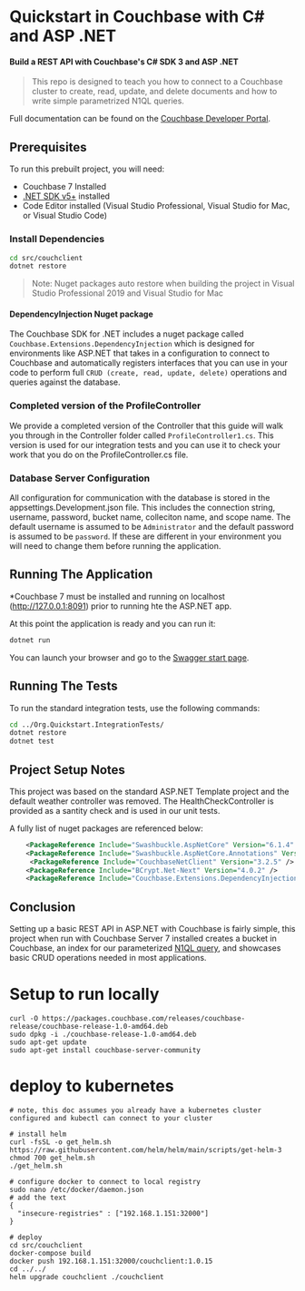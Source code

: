 # Quickstart in Couchbase with C# and ASP .NET
#### Build a REST API with Couchbase's C# SDK 3 and ASP .NET

> This repo is designed to teach you how to connect to a Couchbase cluster to create, read, update, and delete documents and how to write simple parametrized N1QL queries.

<!-- [![Try it now!](https://da-demo-images.s3.amazonaws.com/runItNow_outline.png?couchbase-example=aspnet-quickstart-repo&source=github)](https://gitpod.io/#https://github.com/couchbase-examples/aspnet-quickstart) -->

Full documentation can be found on the [Couchbase Developer Portal](https://developer.couchbase.com/tutorial-quickstart-csharp-aspnet/).
## Prerequisites
To run this prebuilt project, you will need:

- Couchbase 7 Installed
- [.NET SDK v5+](https://dotnet.microsoft.com/download/dotnet/5.0) installed 
- Code Editor installed (Visual Studio Professional, Visual Studio for Mac, or Visual Studio Code)

### Install Dependencies 

```sh
cd src/couchclient
dotnet restore
```
> Note: Nuget packages auto restore when building the project in Visual Studio Professional 2019 and Visual Studio for Mac

#### DependencyInjection Nuget package

The Couchbase SDK for .NET includes a nuget package called `Couchbase.Extensions.DependencyInjection` which is designed for environments like ASP.NET that takes in a configuration to connect to Couchbase and automatically registers interfaces that you can use in your code to perform full `CRUD (create, read, update, delete)` operations and queries against the database. 

### Completed version of the ProfileController

We provide a completed version of the Controller that this guide will walk you through in the Controller folder called `ProfileController1.cs`.  This version is used for our integration tests and you can use it to check your work that you do on the ProfileController.cs file.

### Database Server Configuration

All configuration for communication with the database is stored in the appsettings.Development.json file.  This includes the connection string, username, password, bucket name, colleciton name, and scope name.  The default username is assumed to be `Administrator` and the default password is assumed to be `password`.  If these are different in your environment you will need to change them before running the application.

## Running The Application

*Couchbase 7 must be installed and running on localhost (http://127.0.0.1:8091) prior to running hte the ASP.NET app.  

At this point the application is ready and you can run it:

```sh
dotnet run 
```
You can launch your browser and go to the [Swagger start page](https://localhost:5001/swagger/index.html).

## Running The Tests

To run the standard integration tests, use the following commands:

```sh
cd ../Org.Quickstart.IntegrationTests/
dotnet restore 
dotnet test
```

## Project Setup Notes

This project was based on the standard ASP.NET Template project and the default weather controller was removed.  The HealthCheckController is provided as a santity check and is used in our unit tests.  

A fully list of nuget packages are referenced below:
```xml
    <PackageReference Include="Swashbuckle.AspNetCore" Version="6.1.4" />
    <PackageReference Include="Swashbuckle.AspNetCore.Annotations" Version="6.1.4" />
     <PackageReference Include="CouchbaseNetClient" Version="3.2.5" />
    <PackageReference Include="BCrypt.Net-Next" Version="4.0.2" />
    <PackageReference Include="Couchbase.Extensions.DependencyInjection" Version="3.2.5" />
```

## Conclusion

Setting up a basic REST API in ASP.NET with Couchbase is fairly simple, this project when run with Couchbase Server 7 installed creates a bucket in Couchbase, an index for our parameterized [N1QL query](https://docs.couchbase.com/dotnet-sdk/current/howtos/n1ql-queries-with-sdk.html), and showcases basic CRUD operations needed in most applications.

# Setup to run locally
```
curl -O https://packages.couchbase.com/releases/couchbase-release/couchbase-release-1.0-amd64.deb
sudo dpkg -i ./couchbase-release-1.0-amd64.deb
sudo apt-get update
sudo apt-get install couchbase-server-community
```
# deploy to kubernetes
```
# note, this doc assumes you already have a kubernetes cluster configured and kubectl can connect to your cluster

# install helm
curl -fsSL -o get_helm.sh https://raw.githubusercontent.com/helm/helm/main/scripts/get-helm-3
chmod 700 get_helm.sh
./get_helm.sh

# configure docker to connect to local registry
sudo nano /etc/docker/daemon.json
# add the text
{
  "insecure-registries" : ["192.168.1.151:32000"]
}

# deploy
cd src/couchclient
docker-compose build
docker push 192.168.1.151:32000/couchclient:1.0.15
cd ../../
helm upgrade couchclient ./couchclient
```
